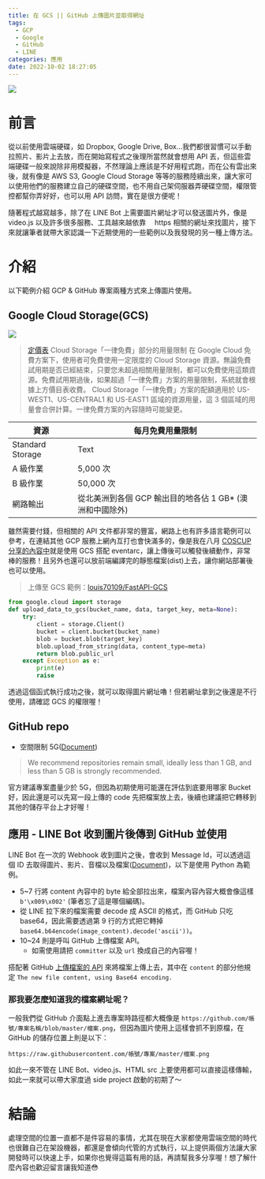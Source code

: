 ```yaml
---
title: 在 GCS || GitHub 上傳圖片並取得網址
tags:
  - GCP
  - Google
  - GitHub
  - LINE
categories: 應用
date: 2022-10-02 18:27:05
---
```



![](https://nijialin.com/images/common.jpeg)

# 前言

從以前使用雲端硬碟，如 Dropbox, Google Drive, Box...我們都很習慣可以手動拉照片、影片上去放，而在開始寫程式之後理所當然就會想用 API 丟，但這些雲端硬碟一般來說除非用模擬器，不然理論上應該是不好用程式跑，而在公有雲出來後，就有像是 AWS S3, Google Cloud Storage 等等的服務陸續出來，讓大家可以使用他們的服務建立自己的硬碟空間，也不用自己架伺服器弄硬碟空間，權限管控都幫你弄好好，也可以用 API 訪問，實在是很方便呢！

隨著程式越寫越多，除了在 LINE Bot 上需要圖片網址才可以發送圖片外，像是 video.js 以及許多很多服務、工具越來越依靠　 https 相關的網址來找圖片，接下來就讓筆者就帶大家認識一下近期使用的一些範例以及我發現的另一種上傳方法。

<!-- more -->

# 介紹

以下範例介紹 GCP & GitHub 專案兩種方式來上傳圖片使用。

## Google Cloud Storage(GCS)

![](https://nijialin.com/images/2022/cloud-storage-productcard.jpg)

> [定價表](https://cloud.google.com/storage/pricing)
> Cloud Storage「一律免費」部分的用量限制
> 在 Google Cloud 免費方案下，使用者可免費使用一定限度的 Cloud Storage 資源。無論免費試用期是否已經結束，只要您未超過相關用量限制，都可以免費使用這類資源。免費試用期過後，如果超過「一律免費」方案的用量限制，系統就會根據上方價目表收費。
> Cloud Storage「一律免費」方案的配額適用於 US-WEST1、US-CENTRAL1 和 US-EAST1 區域的資源用量，這 3 個區域的用量會合併計算。一律免費方案的內容隨時可能變更。

| 資源             | 每月免費用量限制                                          |
| ---------------- | --------------------------------------------------------- |
| Standard Storage | Text                                                      |
| A 級作業         | 5,000 次                                                  |
| B 級作業         | 50,000 次                                                 |
| 網路輸出         | 從北美洲到各個 GCP 輸出目的地各佔 1 GB\* (澳洲和中國除外) |

雖然需要付錢，但相關的 API 文件都非常的豐富，網路上也有許多語言範例可以參考，在連結其他 GCP 服務上網內互打也會快滿多的，像是我在八月 [COSCUP 分享的內容中](https://nijialin.com/2022/08/20/gccp-creator-cc-subtitle/)就是使用 GCS 搭配 eventarc，讓上傳後可以觸發後續動作，非常棒的服務！且另外也還可以放前端編譯完的靜態檔案(dist)上去，讓你網站部署後也可以使用。

> 上傳至 GCS 範例：[louis70109/FastAPI-GCS](https://github.com/louis70109/FastAPI-GCS/blob/877189b984a6b10b8df1535e1f63b9e1b447c33c/utils/gcp.py#L4)

```Python
from google.cloud import storage
def upload_data_to_gcs(bucket_name, data, target_key, meta=None):
    try:
        client = storage.Client()
        bucket = client.bucket(bucket_name)
        blob = bucket.blob(target_key)
        blob.upload_from_string(data, content_type=meta)
        return blob.public_url
    except Exception as e:
        print(e)
        raise
```

透過這個函式執行成功之後，就可以取得圖片網址嚕！但若網址拿到之後還是不行使用，請確認 GCS 的權限喔！

## GitHub repo

- 空間限制 5G([Document](https://docs.github.com/en/repositories/working-with-files/managing-large-files/about-large-files-on-github))

> We recommend repositories remain small, ideally less than 1 GB, and less than 5 GB is strongly recommended.

官方建議專案盡量少於 5G，但因為初期使用可能還在評估到底要用哪家 Bucket 好，因此還是可以先寫一段上傳的 code 先把檔案放上去，後續也建議把它轉移到其他的儲存平台上才好喔！

## 應用 - LINE Bot 收到圖片後傳到 GitHub 並使用

LINE Bot 在一次的 Webhook 收到圖片之後，會收到 Message Id，可以透過這個 ID 去取得圖片、影片、音檔以及檔案([Document](https://developers.line.biz/en/reference/messaging-api/#get-content))，以下是使用 Python 為範例。

<script src="https://gist.github.com/louis70109/d9badb4defce9c33a5e89b1d2c0c82ed.js"></script>

- 5~7 行將 content 內容中的 byte 給全部拉出來，檔案內容內容大概會像這樣 `b'\x009\x002'` (筆者忘了這是哪個編碼)。
- 從 LINE 拉下來的檔案需要 decode 成 ASCII 的格式，而 GitHub 只吃 base64，因此需要透過第 9 行的方式把它轉掉 `base64.b64encode(image_content).decode('ascii'))`。
- 10~24 則是呼叫 GitHub 上傳檔案 API。
  - 如需使用請把 `committer` 以及 `url` 換成自己的內容喔！

搭配著 GitHub [上傳檔案的 API](https://docs.github.com/en/rest/repos/contents#create-or-update-file-contents) 來將檔案上傳上去，其中在 `content` 的部分他規定 `The new file content, using Base64 encoding.`

### 那我要怎麼知道我的檔案網址呢？

一般我們從 GitHub 介面點上進去專案時路徑都大概像是 `https://github.com/帳號/專案名稱/blob/master/檔案.png`，但因為圖片使用上這樣會抓不到原檔，在 GitHub 的儲存位置上則是以下：

```
https://raw.githubusercontent.com/帳號/專案/master/檔案.png
```

如此一來不管在 LINE Bot、video.js、HTML src 上要使用都可以直接這樣傳輸，如此一來就可以帶大家度過 side project 啟動的初期了～

# 結論

處理空間的位置一直都不是件容易的事情，尤其在現在大家都使用雲端空間的時代也很難自己在架設機器，都還是會傾向代管的方式執行，以上提供兩個方法讓大家開發時可以快速上手，如果你也覺得這篇有用的話，再請幫我多分享喔！想了解什麼內容也歡迎留言讓我知道😳 

<style>
  section.compact {
    font-size: 150%  
  }
  img[alt~="center"] {
    display: block;
    margin: 0 auto;
  }
</style>
